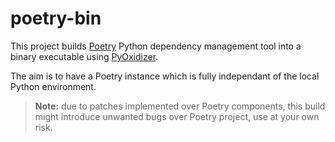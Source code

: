# poetry-bin

This project builds [Poetry](https://github.com/python-poetry/poetry) Python dependency management tool into a binary executable using [PyOxidizer](https://github.com/indygreg/PyOxidizer).

The aim is to have a Poetry instance which is fully independant of the local Python environment.

> **Note:** due to patches implemented over Poetry components, this build might introduce unwanted bugs over Poetry project, use at your own risk.
